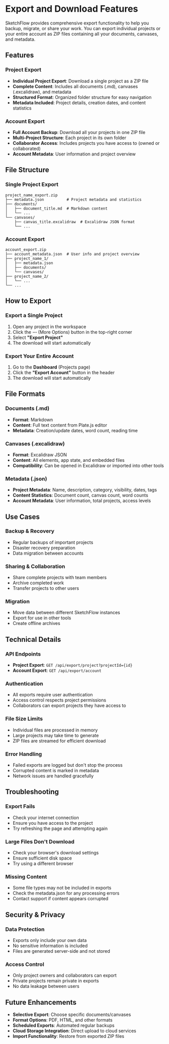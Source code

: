# Export and Download Features

SketchFlow provides comprehensive export functionality to help you backup, migrate, or share your work. You can export individual projects or your entire account as ZIP files containing all your documents, canvases, and metadata.

## Features

### Project Export
- **Individual Project Export**: Download a single project as a ZIP file
- **Complete Content**: Includes all documents (.md), canvases (.excalidraw), and metadata
- **Structured Format**: Organized folder structure for easy navigation
- **Metadata Included**: Project details, creation dates, and content statistics

### Account Export
- **Full Account Backup**: Download all your projects in one ZIP file
- **Multi-Project Structure**: Each project in its own folder
- **Collaborator Access**: Includes projects you have access to (owned or collaborated)
- **Account Metadata**: User information and project overview

## File Structure

### Single Project Export
```
project_name_export.zip
├── metadata.json          # Project metadata and statistics
├── documents/
│   ├── document_title.md  # Markdown content
│   └── ...
└── canvases/
    ├── canvas_title.excalidraw  # Excalidraw JSON format
    └── ...
```

### Account Export
```
account_export.zip
├── account_metadata.json  # User info and project overview
├── project_name_1/
│   ├── metadata.json
│   ├── documents/
│   └── canvases/
├── project_name_2/
│   └── ...
└── ...
```

## How to Export

### Export a Single Project
1. Open any project in the workspace
2. Click the **⋯** (More Options) button in the top-right corner
3. Select **"Export Project"**
4. The download will start automatically

### Export Your Entire Account
1. Go to the **Dashboard** (Projects page)
2. Click the **"Export Account"** button in the header
3. The download will start automatically

## File Formats

### Documents (.md)
- **Format**: Markdown
- **Content**: Full text content from Plate.js editor
- **Metadata**: Creation/update dates, word count, reading time

### Canvases (.excalidraw)
- **Format**: Excalidraw JSON
- **Content**: All elements, app state, and embedded files
- **Compatibility**: Can be opened in Excalidraw or imported into other tools

### Metadata (.json)
- **Project Metadata**: Name, description, category, visibility, dates, tags
- **Content Statistics**: Document count, canvas count, word counts
- **Account Metadata**: User information, total projects, access levels

## Use Cases

### Backup & Recovery
- Regular backups of important projects
- Disaster recovery preparation
- Data migration between accounts

### Sharing & Collaboration
- Share complete projects with team members
- Archive completed work
- Transfer projects to other users

### Migration
- Move data between different SketchFlow instances
- Export for use in other tools
- Create offline archives

## Technical Details

### API Endpoints
- **Project Export**: `GET /api/export/project?projectId={id}`
- **Account Export**: `GET /api/export/account`

### Authentication
- All exports require user authentication
- Access control respects project permissions
- Collaborators can export projects they have access to

### File Size Limits
- Individual files are processed in memory
- Large projects may take time to generate
- ZIP files are streamed for efficient download

### Error Handling
- Failed exports are logged but don't stop the process
- Corrupted content is marked in metadata
- Network issues are handled gracefully

## Troubleshooting

### Export Fails
- Check your internet connection
- Ensure you have access to the project
- Try refreshing the page and attempting again

### Large Files Don't Download
- Check your browser's download settings
- Ensure sufficient disk space
- Try using a different browser

### Missing Content
- Some file types may not be included in exports
- Check the metadata.json for any processing errors
- Contact support if content appears corrupted

## Security & Privacy

### Data Protection
- Exports only include your own data
- No sensitive information is included
- Files are generated server-side and not stored

### Access Control
- Only project owners and collaborators can export
- Private projects remain private in exports
- No data leakage between users

## Future Enhancements

- **Selective Export**: Choose specific documents/canvases
- **Format Options**: PDF, HTML, and other formats
- **Scheduled Exports**: Automated regular backups
- **Cloud Storage Integration**: Direct upload to cloud services
- **Import Functionality**: Restore from exported ZIP files